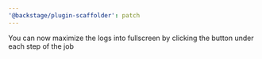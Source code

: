 ```yaml
---
'@backstage/plugin-scaffolder': patch
---
```


You can now maximize the logs into fullscreen by clicking the button under each step of the job

